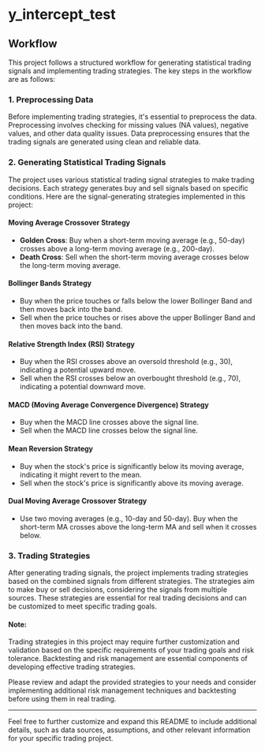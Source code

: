 # y_intercept_test

## Workflow

This project follows a structured workflow for generating statistical trading signals and implementing trading strategies. The key steps in the workflow are as follows:

### 1. Preprocessing Data

Before implementing trading strategies, it's essential to preprocess the data. Preprocessing involves checking for missing values (NA values), negative values, and other data quality issues. Data preprocessing ensures that the trading signals are generated using clean and reliable data.

### 2. Generating Statistical Trading Signals

The project uses various statistical trading signal strategies to make trading decisions. Each strategy generates buy and sell signals based on specific conditions. Here are the signal-generating strategies implemented in this project:

#### Moving Average Crossover Strategy

- **Golden Cross**: Buy when a short-term moving average (e.g., 50-day) crosses above a long-term moving average (e.g., 200-day).
- **Death Cross**: Sell when the short-term moving average crosses below the long-term moving average.

#### Bollinger Bands Strategy

- Buy when the price touches or falls below the lower Bollinger Band and then moves back into the band.
- Sell when the price touches or rises above the upper Bollinger Band and then moves back into the band.

#### Relative Strength Index (RSI) Strategy

- Buy when the RSI crosses above an oversold threshold (e.g., 30), indicating a potential upward move.
- Sell when the RSI crosses below an overbought threshold (e.g., 70), indicating a potential downward move.

#### MACD (Moving Average Convergence Divergence) Strategy

- Buy when the MACD line crosses above the signal line.
- Sell when the MACD line crosses below the signal line.

#### Mean Reversion Strategy

- Buy when the stock's price is significantly below its moving average, indicating it might revert to the mean.
- Sell when the stock's price is significantly above its moving average.

#### Dual Moving Average Crossover Strategy

- Use two moving averages (e.g., 10-day and 50-day). Buy when the short-term MA crosses above the long-term MA and sell when it crosses below.

### 3. Trading Strategies

After generating trading signals, the project implements trading strategies based on the combined signals from different strategies. The strategies aim to make buy or sell decisions, considering the signals from multiple sources. These strategies are essential for real trading decisions and can be customized to meet specific trading goals.

#### Note:

Trading strategies in this project may require further customization and validation based on the specific requirements of your trading goals and risk tolerance. Backtesting and risk management are essential components of developing effective trading strategies.

Please review and adapt the provided strategies to your needs and consider implementing additional risk management techniques and backtesting before using them in real trading.

---

Feel free to further customize and expand this README to include additional details, such as data sources, assumptions, and other relevant information for your specific trading project.
